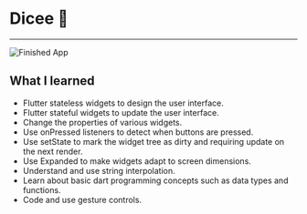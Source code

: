# Dicee 🎲
----

![Finished App](https://github.com/londonappbrewery/Images/blob/master/dicee-demo.gif)

## What I learned

- Flutter stateless widgets to design the user interface.
- Flutter stateful widgets to update the user interface.
- Change the properties of various widgets.
- Use onPressed listeners to detect when buttons are pressed.
- Use setState to mark the widget tree as dirty and requiring update on the next render.
- Use Expanded to make widgets adapt to screen dimensions.
- Understand and use string interpolation.
- Learn about basic dart programming concepts such as data types and functions.
- Code and use gesture controls.
